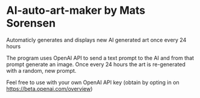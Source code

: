 # AI-auto-art-maker by Mats Sorensen
Automaticly generates and displays new AI generated art once every 24 hours

The program uses OpenAI API to send a text prompt to the AI and from that prompt generate an image.
Once every 24 hours the art is re-generated with a random, new prompt.

Feel free to use with your own OpenAI API key (obtain by opting in on https://beta.openai.com/overview)